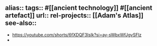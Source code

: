 alias::
tags:: #[[ancient technology]] #[[ancient artefact]] 
url:: 
rel-projects:: [[Adam's Atlas]] 
see-also::
-
- https://youtube.com/shorts/6fXDQF3Islk?si=ay-sWbxWfJgvSFlz
-